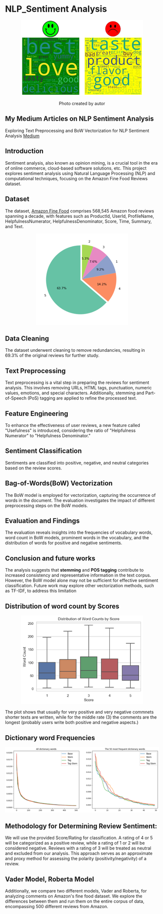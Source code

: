 # NLP_Sentiment Analysis

<p align="center">
    <img width="400" src="/Images/title_image.jpg" alt="Material Bread logo">
     <p style="text-align: center;">Photo created by autor</p> 
</p>

## My Medium Articles on NLP Sentiment Analysis

Exploring Text Preprocessing and BoW Vectorization for NLP Sentiment Analysis [Medium](https://medium.com/@t.mostafid/exploring-text-preprocessing-and-bow-vectorization-for-nlp-sentiment-analysis-a-case-study-on-16d152000776)


## Introduction
Sentiment analysis, also known as opinion mining, is a crucial tool in the era of online commerce, cloud-based software solutions, etc. This project explores sentiment analysis using Natural Language Processing (NLP) and computational techniques, focusing on the Amazon Fine Food Reviews dataset.


## Dataset

The dataset, [Amazon Fine Food](https://www.kaggle.com/snap/amazon-fine-food-reviews) comprises 568,545 Amazon food reviews spanning a decade, with features such as ProductId, UserId, ProfileName, HelpfulnessNumerator, HelpfulnessDenominator, Score, Time, Summary, and Text.

<p align="Center">
    <img width="300" src="/Images/Score_Distribution_1.png" alt="Material Bread logo">
</p> 

## Data Cleaning

The dataset underwent cleaning to remove redundancies, resulting in 69.3% of the original reviews for further study.

## Text Preprocessing 

Text preprocessing is a vital step in preparing the reviews for sentiment analysis. This involves removing URLs, HTML tags, punctuation, numeric values, emotions, and special characters. Additionally, stemming and Part-of-Speech (PoS) tagging are applied to refine the processed text.

## Feature Engineering

To enhance the effectiveness of user reviews, a new feature called "Usefulness" is introduced, considering the ratio of "Helpfulness Numerator" to "Helpfulness Denominator."

## Sentiment Classification

Sentiments are classified into positive, negative, and neutral categories based on the review scores.

## Bag-of-Words(BoW) Vectorization

The BoW model is employed for vectorization, capturing the occurrence of words in the document. The evaluation investigates the impact of different preprocessing steps on the BoW models.

## Evaluation and Findings

The evaluation reveals insights into the frequencies of vocabulary words, word count in BoW models, prominent words in the vocabulary, and the distribution of words for positive and negative sentiments.

## Conclusion and future works

The analysis suggests that **stemming** and **POS tagging** contribute to increased consistency and representative information in the text corpus. However, the BoW model alone may not be sufficient for effective sentiment classification. Future work may explore other vectorization methods, such as TF-IDF, to address this limitation

## Distribution of word count by Scores


<p align="center">
    <img width="400" src="/Images/word_count.png" alt="Material Bread logo">
</p>


The plot shows that usually for very positive and very negative commnets shorter texts are written, while for the middle rate (3) the comments are the longest (probably users write both positive and negative aspects.)

## Dictionary word Frequencies

<p align="center">
    <img width="800" src="/Images/word_fre_dic.png" alt="Material Bread logo">
</p>  

## Methodology for Determining Review Sentiment:

We will use the provided Score/Rating for classification. A rating of 4 or 5 will be categorized as a positive review, while a rating of 1 or 2 will be considered negative. Reviews with a rating of 3 will be treated as neutral and excluded from our analysis. This approach serves as an approximate and proxy method for assessing the polarity (positivity/negativity) of a review.


## Vader Model, Roberta Model
Additionally, we compare two different models, Vader and Roberta, for analyzing comments on Amazon's fine food dataset. We explore the differences between them and run them on the entire corpus of data, encompassing 500 different reviews from Amazon.



